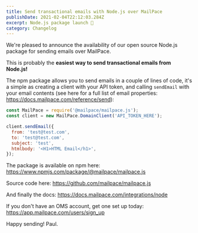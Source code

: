 ```yaml
---
title: Send transactional emails with Node.js over MailPace
publishDate: 2021-02-04T22:12:03.284Z
excerpt: Node.js package launch 🚀
category: Changelog
---
```


We're pleased to announce the availability of our open source Node.js package for sending emails over MailPace.

This is probably the **easiest way to send transactional emails from Node.js!**

The npm package allows you to send emails in a couple of lines of code, it's a simple as creating a client with your API token, and calling `sendEmail` with your email contents (see here for a full list of email properties: https://docs.mailpace.com/reference/send):

```javascript
const MailPace = require('@mailpace/mailpace.js');
const client = new MailPace.DomainClient('API_TOKEN_HERE');

client.sendEmail({
  from: 'test@test.com',
  to: 'test@test.com',
  subject: 'test',
  htmlbody: '<H1>HTML Email</h1>',
});
```

The package is available on npm here: https://www.npmjs.com/package/@mailpace/mailpace.js

Source code here: https://github.com/mailpace/mailpace.js

And finally the docs: https://docs.mailpace.com/integrations/node

If you don't have an OMS account, get one set up today: https://app.mailpace.com/users/sign_up

Happy sending!
Paul.
